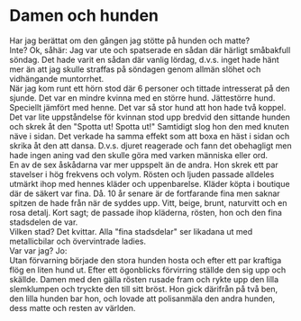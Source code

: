 # Damen och hunden

Har jag berättat om den gången jag stötte på hunden och matte?  
Inte?
Ok, såhär:  Jag var ute och spatserade en sådan där härligt småbakfull söndag.  Det hade varit en sådan där vanlig lördag, d.v.s. inget hade hänt mer än att jag skulle straffas på söndagen genom allmän slöhet och vidhängande muntorrhet.  
När jag kom runt ett hörn stod där 6 personer och tittade intresserat på den sjunde.  Det var en mindre kvinna med en större hund.  Jättestörre hund.  Speciellt jämfört med henne.  Det var så stor hund att hon hade två koppel.  
Det var lite uppståndelse för kvinnan stod upp bredvid den sittande hunden och skrek åt den "Spotta ut! Spotta ut!" Samtidigt slog hon den med knuten näve i sidan.  Det verkade ha samma effekt som att boxa en häst i sidan och skrika åt den att dansa.  D.v.s. djuret reagerade och fann det obehagligt men hade ingen aning vad den skulle göra med varken människa eller ord.  
En av de sex åskådarna var mer uppspelt än de andra.  Hon skrek ett par stavelser i hög frekvens och volym.  Rösten och ljuden passade alldeles utmärkt ihop med hennes kläder och uppenbarelse.  Kläder köpta i boutique där de säkert var fina.  Då.  10 år senare är de fortfarande fina men saknar spitzen de hade från när de syddes upp.  Vitt, beige, brunt, naturvitt och en rosa detalj.  Kort sagt; de passade ihop kläderna, rösten, hon och den fina stadsdelen de var.  
Vilken stad?  Det kvittar.  Alla "fina stadsdelar" ser likadana ut med metallicbilar och övervintrade ladies.  
Var var jag?  Jo:  
Utan förvarning började den stora hunden hosta och efter ett par kraftiga flög en liten hund ut.  Efter ett ögonblicks förvirring ställde den sig upp och skällde.  Damen med den gälla rösten rusade fram och rykte upp den lilla slemklumpen och tryckte den till sitt bröst.  Hon gick därifrån på två ben, den lilla hunden bar hon, och lovade att polisanmäla den andra hunden, dess matte och resten av världen.
